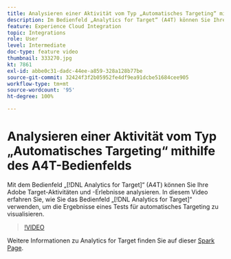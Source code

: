 ```yaml
---
title: Analysieren einer Aktivität vom Typ „Automatisches Targeting“ mithilfe des A4T-Bedienfelds
description: Im Bedienfeld „Analytics for Target“ (A4T) können Sie Ihre Adobe Target-Aktivitäten und -Erlebnisse analysieren. In diesem Video erfahren Sie, wie Sie mit dem Bedienfeld „Analytics for Target“ die Ergebnisse eines Tests für automatisches Targeting visualisieren können.
feature: Experience Cloud Integration
topic: Integrations
role: User
level: Intermediate
doc-type: feature video
thumbnail: 333270.jpg
kt: 7861
exl-id: abbe0c31-dadc-44ee-a859-328a128b77be
source-git-commit: 32424f3f2b05952fe4df9ea91dcbe51684cee905
workflow-type: tm+mt
source-wordcount: '95'
ht-degree: 100%

---
```


# Analysieren einer Aktivität vom Typ „Automatisches Targeting“ mithilfe des A4T-Bedienfelds

Mit dem Bedienfeld „[!DNL Analytics for Target]“ (A4T) können Sie Ihre Adobe Target-Aktivitäten und -Erlebnisse analysieren. In diesem Video erfahren Sie, wie Sie das Bedienfeld „[!DNL Analytics for Target]“ verwenden, um die Ergebnisse eines Tests für automatisches Targeting zu visualisieren.

>[!VIDEO](https://video.tv.adobe.com/v/333270/?quality=12&learn=on)

Weitere Informationen zu Analytics for Target finden Sie auf dieser [Spark Page](https://spark.adobe.com/page/Lo3Spm4oBOvwF/).
